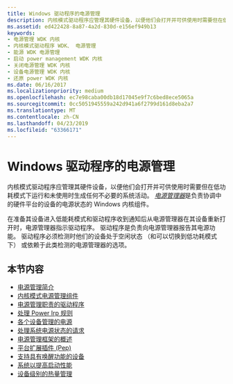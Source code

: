 ```yaml
---
title: Windows 驱动程序的电源管理
description: 内核模式驱动程序应管理其硬件设备，以便他们会打开并可供使用时需要但在低功耗模式下运行和未使用时生成任何不必要的系统活动。
ms.assetid: ed422428-8a87-4a2d-830d-e156ef949b13
keywords:
- 电源管理 WDK 内核
- 内核模式驱动程序 WDK、 电源管理
- 能源 WDK 电源管理
- 启动 power management WDK 内核
- 关闭电源管理 WDK 内核
- 设备电源管理 WDK 内核
- 还原 power WDK 内核
ms.date: 06/16/2017
ms.localizationpriority: medium
ms.openlocfilehash: ec7e98caba00db18d17045e9f7c6bed8ece5065a
ms.sourcegitcommit: 0cc5051945559a242d941a6f2799d161d8eba2a7
ms.translationtype: MT
ms.contentlocale: zh-CN
ms.lasthandoff: 04/23/2019
ms.locfileid: "63366171"
---
```

# <a name="power-management-for-windows-drivers"></a>Windows 驱动程序的电源管理


内核模式驱动程序应管理其硬件设备，以便他们会打开并可供使用时需要但在低功耗模式下运行和未使用时生成任何不必要的系统活动。 [*电源管理器*](power-manager.md)是负责协调中的硬件平台的设备的电源状态的 Windows 内核组件。




在准备其设备进入低能耗模式和驱动程序收到通知后从电源管理器在其设备重新打开时，电源管理器指示驱动程序。 驱动程序是负责向电源管理器报告其电源功能。 驱动程序必须检测时他们的设备处于空闲状态 （和可以切换到低功耗模式下） 或依赖于此类检测的电源管理器的选项。

## <a name="in-this-section"></a>本节内容


-   [电源管理简介](introduction-to-power-management.md)
-   [内核模式电源管理组件](kernel-mode-power-management-components.md)
-   [电源管理职责的驱动程序](power-management-responsibilities-for-drivers.md)
-   [处理 Power Irp 规则](rules-for-handling-power-irps.md)
-   [各个设备管理的电源](managing-power-for-individual-devices.md)
-   [处理系统电源状态的请求](handling-system-power-state-requests.md)
-   [电源管理框架的概述](overview-of-the-power-management-framework.md)
-   [平台扩展插件 (Pep)](platform-extension-plug-ins--peps-.md)
-   [支持具有唤醒功能的设备](supporting-devices-that-have-wake-up-capabilities.md)
-   [系统以提高启动性能](improving-system-startup-performance.md)
-   [设备级别的热量管理](device-level-thermal-management.md)

 

 




